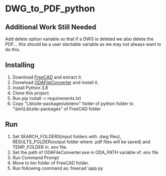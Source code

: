 # DWG_to_PDF_python

Additional Work Still Needed
--------------------------------------------
Add delete option variable so that if a DWG is deleted we also delete the PDF... this should be a user slectable variable as we may not always want to do this.


Installing
--------------------------------------------
1. Download <a href="https://github.com/FreeCAD/FreeCAD/releases">FreeCAD</a> and extract it.
2. Donwload <a href="https://www.opendesign.com/guestfiles/oda_file_converter">ODAFileConverter</a> and install it.
3. Install Python 3.8
4. Clone this project.
5. Run pip install -r requirements.txt
6. Copy "Lib\site-packages\dotenv" folder of python folder to "\bin\Lib\site-packages" of FreeCAD folder


Run
--------------------------------------------
1. Set SEARCH_FOLDERS(input folders with .dwg files), RESULTS_FOLDER(output folder where .pdf files will be saved) and TEMP_FOLDER in .env file.
2. Set the path of ODAFileConverter.exe in ODA_PATH variable of .env file
3. Run Command Prompt
4. Move to bin folder of FreeCAD folder.
5. Run following command as:
    freecad <path of project>\app.py

